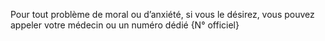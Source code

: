 Pour tout problème de moral ou d’anxiété, si vous le désirez, vous pouvez appeler votre médecin ou un numéro dédié {N° officiel}
